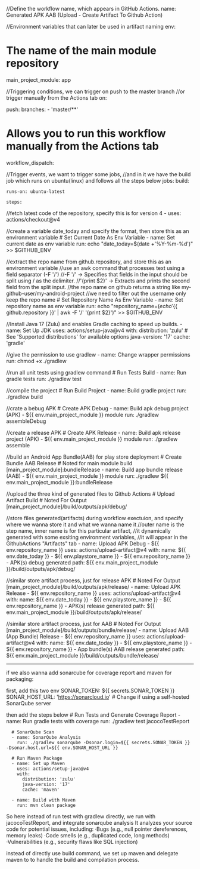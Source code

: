 //Define the workflow name, which appears in GitHub Actions.
name: Generated APK AAB (Upload - Create Artifact To Github Action)

//Environment variables that can later be used in artifact naming
env:
  # The name of the main module repository
  main_project_module: app

//Triggering conditions, we can trigger on push to the master branch
//or trigger manually from the Actions tab
on:

  push:
    branches:
      - 'master/**'

  # Allows you to run this workflow manually from the Actions tab
  workflow_dispatch:

//Trigger events, we want to trigger some jobs,
//and in it we have the build job which runs on ubuntu(linux) and follows all the steps below
jobs:
  build:

    runs-on: ubuntu-latest

    steps:
//fetch latest code of the repository, specify this is for version 4
      - uses: actions/checkout@v4
      
//create a variable date_today and specify the format, then store this as an environment variable
      # Set Current Date As Env Variable
      - name: Set current date as env variable
        run: echo "date_today=$(date +'%Y-%m-%d')" >> $GITHUB_ENV

//extract the repo name from github.repository, and store this as an environment variable
//use an awk command that processes text using a field separator (-F '/')
//-F '/' → Specifies that fields in the input should be split using / as the delimiter.
//'{print $2}' → Extracts and prints the second field from the split input.
//the repo name on github returns a string like my-github-user/my-android-project
//we need to filter out the username only keep the repo name
      # Set Repository Name As Env Variable
      - name: Set repository name as env variable
        run: echo "repository_name=$(echo '${{ github.repository }}' | awk -F '/' '{print $2}')" >> $GITHUB_ENV

//Install Java 17 (Zulu) and enables Gradle caching to speed up builds.
      - name: Set Up JDK
        uses: actions/setup-java@v4
        with:
          distribution: 'zulu' # See 'Supported distributions' for available options
          java-version: '17'
          cache: 'gradle'

//give the permission to use gradlew
      - name: Change wrapper permissions
        run: chmod +x ./gradlew

//run all unit tests using gradlew command
      # Run Tests Build
      - name: Run gradle tests
        run: ./gradlew test

//compile the project
      # Run Build Project
      - name: Build gradle project
        run: ./gradlew build

//crate a bebug APK
      # Create APK Debug
      - name: Build apk debug project (APK) - ${{ env.main_project_module }} module
        run: ./gradlew assembleDebug
        
//create a release APK
      # Create APK Release
      - name: Build apk release project (APK) - ${{ env.main_project_module }} module
        run: ./gradlew assemble

//build an Android App Bundle(AAB) for play store deployment
      # Create Bundle AAB Release
      # Noted for main module build [main_project_module]:bundleRelease
      - name: Build app bundle release (AAB) - ${{ env.main_project_module }} module
        run: ./gradlew ${{ env.main_project_module }}:bundleRelease

//upload the three kind of generated files to Github Actions
      # Upload Artifact Build
      # Noted For Output [main_project_module]/build/outputs/apk/debug/

//store files generated(artifacts) during workflow exectuion, and specify where we wanna store it and what we wanna name it
//outer name is the step name, inner name is for this particular artifact,
//it dynamically generated with some exsiting environment variables,
//it will appear in the GithubActions "Artifacts" tab
      - name: Upload APK Debug - ${{ env.repository_name }}
        uses: actions/upload-artifact@v4
        with:
          name: ${{ env.date_today }} - ${{ env.playstore_name }} - ${{ env.repository_name }} - APK(s) debug generated
          path: ${{ env.main_project_module }}/build/outputs/apk/debug/

//similar store artifact process, just for release APK 
      # Noted For Output [main_project_module]/build/outputs/apk/release/
      - name: Upload APK Release - ${{ env.repository_name }}
        uses: actions/upload-artifact@v4
        with:
          name: ${{ env.date_today }} - ${{ env.playstore_name }} - ${{ env.repository_name }} - APK(s) release generated
          path: ${{ env.main_project_module }}/build/outputs/apk/release/

//similar store artifact process, just for AAB
      # Noted For Output [main_project_module]/build/outputs/bundle/release/
      - name: Upload AAB (App Bundle) Release - ${{ env.repository_name }}
        uses: actions/upload-artifact@v4
        with:
          name: ${{ env.date_today }} - ${{ env.playstore_name }} - ${{ env.repository_name }} - App bundle(s) AAB release generated
          path: ${{ env.main_project_module }}/build/outputs/bundle/release/

----------------------------------------------------------------------------
if we also wanna add sonarcube for coverage report and maven for packaging:

first, add this two env
SONAR_TOKEN: ${{ secrets.SONAR_TOKEN }}
SONAR_HOST_URL: 'https://sonarcloud.io'  # Change if using a self-hosted SonarQube server

then add the steps below
      # Run Tests and Generate Coverage Report
      - name: Run gradle tests with coverage
        run: ./gradlew test jacocoTestReport

      # SonarQube Scan
      - name: SonarQube Analysis
        run: ./gradlew sonarqube -Dsonar.login=${{ secrets.SONAR_TOKEN }} -Dsonar.host.url=${{ env.SONAR_HOST_URL }}

      # Run Maven Package
      - name: Set up Maven
        uses: actions/setup-java@v4
        with:
          distribution: 'zulu'
          java-version: '17'
          cache: 'maven'

      - name: Build with Maven
        run: mvn clean package

So here instead of run test with gradlew directly, we run with jacocoTestReport, and integrate sonarqube analysis
It analyzes your source code for potential issues, including:
·Bugs (e.g., null pointer dereferences, memory leaks)
·Code smells (e.g., duplicated code, long methods)
·Vulnerabilities (e.g., security flaws like SQL injection)

instead of directly use build command, we set up maven and delegate maven to to handle the build and compilation process.
